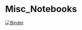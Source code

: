 # Misc_Notebooks
[![Binder](https://mybinder.org/badge_logo.svg)](https://mybinder.org/v2/gh/GilesStrong/Misc_Notebooks/master)
